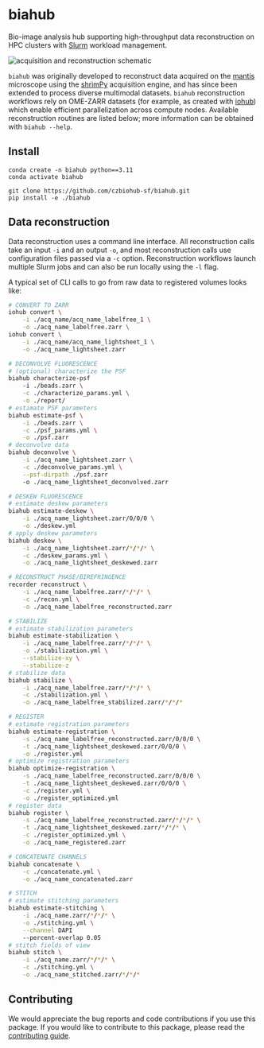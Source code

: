 # biahub

Bio-image analysis hub supporting high-throughput data reconstruction on HPC clusters with [Slurm](https://slurm.schedmd.com/documentation.html) workload management.

![acquisition and reconstruction schematic](https://github.com/czbiohub-sf/shrimPy/blob/main/docs/figure_3a.png)

`biahub` was originally developed to reconstruct data acquired on the [mantis](https://doi.org/10.1093/pnasnexus/pgae323) microscope using the [shrimPy](https://github.com/czbiohub-sf/shrimPy) acquisition engine, and has since been extended to process diverse multimodal datasets. `biahub` reconstruction workflows rely on OME-ZARR datasets (for example, as created with [iohub](https://github.com/czbiohub-sf/iohub)) which enable efficient parallelization across compute nodes. Available reconstruction routines are listed below; more information can be obtained with `biahub --help`.

## Install

```
conda create -n biahub python==3.11
conda activate biahub

git clone https://github.com/czbiohub-sf/biahub.git
pip install -e ./biahub
```

## Data reconstruction

Data reconstruction uses a command line interface. All reconstruction calls take an input `-i` and an output `-o`, and most reconstruction calls use configuration files passed via a `-c` option. Reconstruction workflows launch multiple Slurm jobs and can also be run locally using the `-l` flag.

A typical set of CLI calls to go from raw data to registered volumes looks like:

```sh
# CONVERT TO ZARR
iohub convert \
    -i ./acq_name/acq_name_labelfree_1 \
    -o ./acq_name_labelfree.zarr \
iohub convert \
    -i ./acq_name/acq_name_lightsheet_1 \
    -o ./acq_name_lightsheet.zarr

# DECONVOLVE FLUORESCENCE
# (optional) characterize the PSF
biahub characterize-psf
    -i ./beads.zarr \
    -c ./characterize_params.yml \
    -o ./report/
# estimate PSF parameters
biahub estimate-psf \
    -i ./beads.zarr \
    -c ./psf_params.yml \
    -o ./psf.zarr
# deconvolve data
biahub deconvolve \
    -i ./acq_name_lightsheet.zarr \
    -c ./deconvolve_params.yml \
    --psf-dirpath ./psf.zarr
    -o ./acq_name_lightsheet_deconvolved.zarr

# DESKEW FLUORESCENCE
# estimate deskew parameters
biahub estimate-deskew \
    -i ./acq_name_lightsheet.zarr/0/0/0 \
    -o ./deskew.yml
# apply deskew parameters
biahub deskew \
    -i ./acq_name_lightsheet.zarr/*/*/* \
    -c ./deskew_params.yml \
    -o ./acq_name_lightsheet_deskewed.zarr

# RECONSTRUCT PHASE/BIREFRINGENCE
recorder reconstruct \
    -i ./acq_name_labelfree.zarr/*/*/* \
    -c ./recon.yml \
    -o ./acq_name_labelfree_reconstructed.zarr

# STABILIZE
# estimate stabilization parameters
biahub estimate-stabilization \
    -i ./acq_name_labelfree.zarr/*/*/* \
    -o ./stabilization.yml \
    --stabilize-xy \
    --stabilize-z
# stabilize data
biahub stabilize \
    -i ./acq_name_labelfree.zarr/*/*/* \
    -c ./stabilization.yml \
    -o ./acq_name_labelfree_stabilized.zarr/*/*/*

# REGISTER
# estimate registration parameters
biahub estimate-registration \
    -s ./acq_name_labelfree_reconstructed.zarr/0/0/0 \
    -t ./acq_name_lightsheet_deskewed.zarr/0/0/0 \
    -o ./register.yml
# optimize registration parameters
biahub optimize-registration \
    -s ./acq_name_labelfree_reconstructed.zarr/0/0/0 \
    -t ./acq_name_lightsheet_deskewed.zarr/0/0/0 \
    -c ./register.yml \
    -o ./register_optimized.yml
# register data
biahub register \
    -s ./acq_name_labelfree_reconstructed.zarr/*/*/* \
    -t ./acq_name_lightsheet_deskewed.zarr/*/*/* \
    -c ./register_optimized.yml \
    -o ./acq_name_registered.zarr

# CONCATENATE CHANNELS
biahub concatenate \
    -c ./concatenate.yml \
    -o ./acq_name_concatenated.zarr

# STITCH
# estimate stitching parameters
biahub estimate-stitching \
    -i ./acq_name.zarr/*/*/* \
    -o ./stitching.yml \
    --channel DAPI
    --percent-overlap 0.05
# stitch fields of view
biahub stitch \
    -i ./acq_name.zarr/*/*/* \
    -c ./stitching.yml \
    -o ./acq_name_stitched.zarr/*/*/*
```

## Contributing
We would appreciate the bug reports and code contributions if you use this package. If you would like to contribute to this package, please read the [contributing guide](CONTRIBUTING.md).
